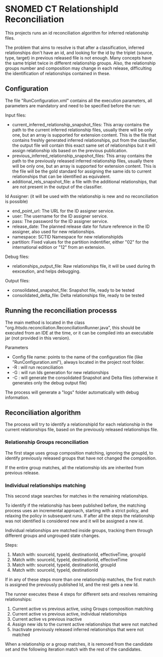 # SNOMED CT RelationshipId Reconciliation
This projects runs an id reconciliation algorithm for inferred relationship files.

The problem that aims to resolve is that after a classification, inferred relationships don't have an id, and looking for the id by the triplet (source, type, target) in previous released file is not enough. Many concepts have the same triplet twice in different relationship groups. Also, the relationship groups number and composition may change in each release, difficulting the identification of relationships contained in these.

## Configuration
The file "RunConfiguration.xml" contains all the execution parameters, all parameters are mandatory and need to be specified before the run:

Input files:
* current_inferred_relationship_snapshot_files: This array contains the path to the current inferred relationship files, usually there will be only one, but an array is supported for extension content. 
This is the file that contains freshly generated inferred relationships, put from the classifier, the output file will contain this exact same set of relationships but it will assign relationship ids based on the previous publication.
* previous_inferred_relationship_snapshot_files: This array contains the path to the previously released inferred relationship files, usually there will be only one, but an array is supported for extension content.
This is the file will be the gold standard for assigning the same ids to current relationships that can be identified as equivalent.
* additional_rels_snapshot_file: a file with the additional relationships, that are not present in the output of the classifier.

Id Assigner: (it will be used with the relationship is new and no reconciliation is possible)
* end_point_url: The URL for the ID assigner service.
* user: The username for the ID assigner service.
* pass: The password for the ID assigner service.
* release_date: The planned release date for future reference in the ID assigner, also used for new relationships.
* namespace: SCTID Namespace for new relationshipIds
* partition: Fixed values for the partition indentifier, either "02" for the international edition or "12" from an extension.

Debug files:
* relationships_output_file: Raw relationships file, it will be used during th eexceution, and helps debugging.

Output files:
* consolidated_snapshot_file: Snapshot file, ready to be tested
* consolidated_delta_file: Delta relationships file, ready to be tested

## Running the reconciliation processs
The main method is located in the class "org.ihtsdo.reconciliation.ReconciliationRunner.java", this should be executed from an IDE at the time, or it can be compiled into an executable jar (not provided in this version).

Parameters
* Config file name: points to the name of the configuration file (like "RunConfiguration.xml"), always located in the project root folder.
* -R : will run reconciliation
* -G : will run Ids generation for new relationships
* -C : will generate the consolidated Snapshot and Delta files (otherwise it generates only the debug output file)

The process will generate a "logs" folder automatically with debug information.

## Reconciliation algorithm
The process will try to identify a relationshipId for each relationship in the current relationships file, based on the previously released relationships file.

### Relationship Groups reconciliation
The first stage uses group composition matching, ignoring the groupId, to identify previously released groups that have not changed the composition.

If the entire group matches, all the relatiomship ids are inherited from previous release.

### Individual relationships matching
This second stage searches for matches in the remaining relationships.

To identify if the relationship has been published before, the matching process uses an incremental approach, starting with a strict policy, and relaxing the policy in subsequent runs. If after all the steps the relationship was not identified is considered new and it will be assigned a new id.

Individual relationships are matched inside groups, tracking them through different groups and ungrouped state changes.

Steps:

1. Match with: sourceId, typeId, destinationId, effectiveTime, groupId
2. Match with: sourceId, typeId, destinationId, effectiveTime
3. Match with: sourceId, typeId, destinationId, groupId
4. Match with: sourceId, typeId, destinationId

If in any of these steps more than one relationship matches, the first match is assigned the previously published Id, and the rest gets a new Id.

The runner executes these 4 steps for different sets and resolves remaining relationships:

1. Current active vs previous active, using Groups composition matching
2. Current active vs previous active, individual relationships
3. Current active vs previous inactive
4. Assign new ids to the current active relationships that were not matched
5. Inactivate previously released inferred relationships that were not matched

When a relationship or a group matches, it is removed from the candidate set and the following iteration match with the rest of the candidates.



